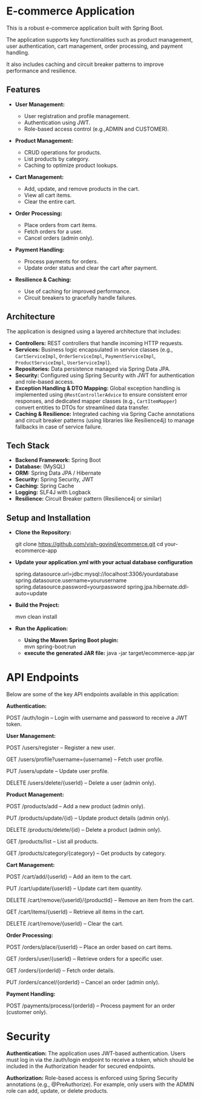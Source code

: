 # E-commerce Application

This is a robust e-commerce application built with Spring Boot.

The application supports key functionalities such as product management, user authentication, cart management, order processing, and payment handling. 

It also includes caching and circuit breaker patterns to improve performance and resilience.

## Features
- **User Management:**  
  - User registration and profile management.
  - Authentication using JWT.
  - Role-based access control (e.g.,ADMIN and CUSTOMER).

- **Product Management:**  
  - CRUD operations for products.
  - List products by category.
  - Caching to optimize product lookups.

- **Cart Management:**  
  - Add, update, and remove products in the cart.
  - View all cart items.
  - Clear the entire cart.

- **Order Processing:**  
  - Place orders from cart items.
  - Fetch orders for a user.
  - Cancel orders (admin only).

- **Payment Handling:**  
  - Process payments for orders.
  - Update order status and clear the cart after payment.
  
- **Resilience & Caching:**  
  - Use of caching for improved performance.
  - Circuit breakers to gracefully handle failures.

## Architecture
The application is designed using a layered architecture that includes:

- **Controllers:** REST controllers that handle incoming HTTP requests.
- **Services:** Business logic encapsulated in service classes (e.g., `CartServiceImpl`, `OrderServiceImpl`, `PaymentServiceImpl`, `ProductServiceImpl`, `UserServiceImpl`).
- **Repositories:** Data persistence managed via Spring Data JPA.
- **Security:** Configured using Spring Security with JWT for authentication and role-based access.
- **Exception Handling & DTO Mapping:** Global exception handling is implemented using `@RestControllerAdvice` to ensure consistent error responses, and dedicated mapper classes (e.g., `CartItemMapper`) convert entities to DTOs for streamlined data transfer.
- **Caching & Resilience:** Integrated caching via Spring Cache annotations and circuit breaker patterns (using libraries like Resilience4j) to manage fallbacks in case of service failure.

## Tech Stack

- **Backend Framework:** Spring Boot
- **Database:** (MySQL)
- **ORM:** Spring Data JPA / Hibernate
- **Security:** Spring Security, JWT
- **Caching:** Spring Cache
- **Logging:** SLF4J with Logback
- **Resilience:** Circuit Breaker pattern (Resilience4j or similar)

## Setup and Installation
- **Clone the Repository:**

   git clone https://github.com/vish-govind/ecommerce.git
   cd your-ecommerce-app

- **Update your application.yml with your actual database configuration**

	spring.datasource.url=jdbc:mysql://localhost:3306/yourdatabase
	spring.datasource.username=yourusername
	spring.datasource.password=yourpassword
	spring.jpa.hibernate.ddl-auto=update
	
- **Build the Project:**
    
     mvn clean install
     
- **Run the Application:** 

	- **Using the Maven Spring Boot plugin:**  
        mvn spring-boot:run
    - **execute the generated JAR file:**
      java -jar target/ecommerce-app.jar
	
# API Endpoints
Below are some of the key API endpoints available in this application:

**Authentication:**

POST /auth/login – Login with username and password to receive a JWT token.

**User Management:**

POST /users/register – Register a new user.

GET /users/profile?username={username} – Fetch user profile.

PUT /users/update – Update user profile.

DELETE /users/delete/{userId} – Delete a user (admin only).

**Product Management:**

POST /products/add – Add a new product (admin only).

PUT /products/update/{id} – Update product details (admin only).

DELETE /products/delete/{id} – Delete a product (admin only).

GET /products/list – List all products.

GET /products/category/{category} – Get products by category.

**Cart Management:**

POST /cart/add/{userId} – Add an item to the cart.

PUT /cart/update/{userId} – Update cart item quantity.

DELETE /cart/remove/{userId}/{productId} – Remove an item from the cart.

GET /cart/items/{userId} – Retrieve all items in the cart.

DELETE /cart/remove/{userId} – Clear the cart.

**Order Processing:**

POST /orders/place/{userId} – Place an order based on cart items.

GET /orders/user/{userId} – Retrieve orders for a specific user.

GET /orders/{orderId} – Fetch order details.

PUT /orders/cancel/{orderId} – Cancel an order (admin only).

**Payment Handling:**

POST /payments/process/{orderId} – Process payment for an order (customer only).

# Security

**Authentication:**
The application uses JWT-based authentication. Users must log in via the /auth/login endpoint to receive a token, which should be included in the Authorization header for secured endpoints.

**Authorization:**
Role-based access is enforced using Spring Security annotations (e.g., @PreAuthorize). For example, only users with the ADMIN role can add, update, or delete products.

